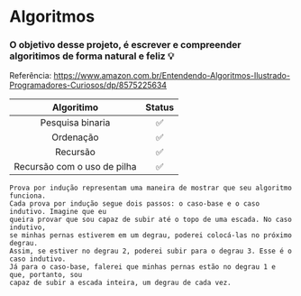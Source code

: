 # Algoritmos

### O objetivo desse projeto, é escrever e compreender algoritimos de forma natural e feliz :bulb:

Referência: https://www.amazon.com.br/Entendendo-Algoritmos-Ilustrado-Programadores-Curiosos/dp/8575225634


| Algoritimo | Status 
| :---: | :---: | 
| Pesquisa binaria | :white_check_mark: |
| Ordenação | :white_check_mark: |
| Recursão | :white_check_mark: |
| Recursão com o uso de pilha | :white_check_mark: |

```
Prova por indução representam uma maneira de mostrar que seu algoritmo funciona. 
Cada prova por indução segue dois passos: o caso-base e o caso indutivo. Imagine que eu 
queira provar que sou capaz de subir até o topo de uma escada. No caso indutivo, 
se minhas pernas estiverem em um degrau, poderei colocá-las no próximo degrau.
Assim, se estiver no degrau 2, poderei subir para o degrau 3. Esse é o caso indutivo.
Já para o caso-base, falerei que minhas pernas estão no degrau 1 e que, portanto, sou 
capaz de subir a escada inteira, um degrau de cada vez.
```